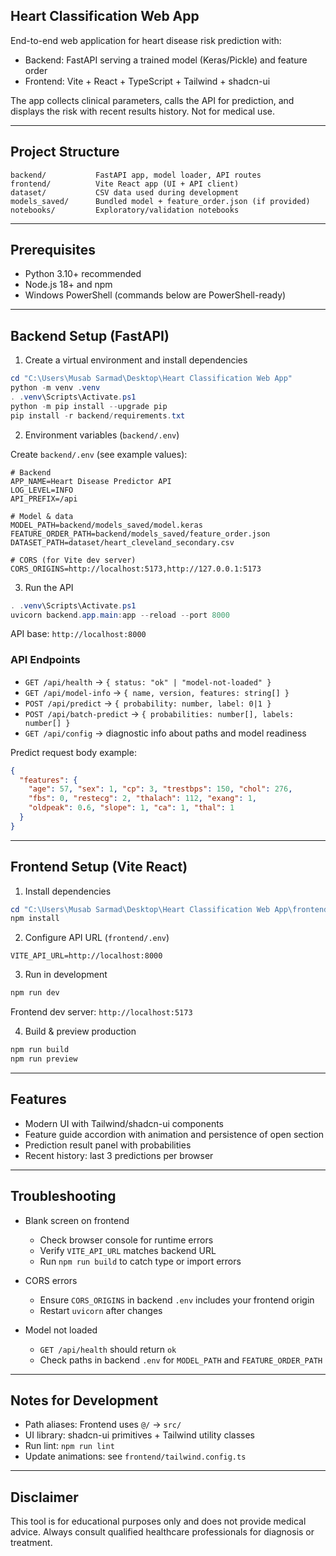 ## Heart Classification Web App

End-to-end web application for heart disease risk prediction with:
- Backend: FastAPI serving a trained model (Keras/Pickle) and feature order
- Frontend: Vite + React + TypeScript + Tailwind + shadcn-ui

The app collects clinical parameters, calls the API for prediction, and displays the risk with recent results history. Not for medical use.

---

## Project Structure

```
backend/           FastAPI app, model loader, API routes
frontend/          Vite React app (UI + API client)
dataset/           CSV data used during development
models_saved/      Bundled model + feature_order.json (if provided)
notebooks/         Exploratory/validation notebooks
```

---

## Prerequisites

- Python 3.10+ recommended
- Node.js 18+ and npm
- Windows PowerShell (commands below are PowerShell-ready)

---

## Backend Setup (FastAPI)

1) Create a virtual environment and install dependencies

```powershell
cd "C:\Users\Musab Sarmad\Desktop\Heart Classification Web App"
python -m venv .venv
. .venv\Scripts\Activate.ps1
python -m pip install --upgrade pip
pip install -r backend/requirements.txt
```

2) Environment variables (`backend/.env`)

Create `backend/.env` (see example values):

```
# Backend
APP_NAME=Heart Disease Predictor API
LOG_LEVEL=INFO
API_PREFIX=/api

# Model & data
MODEL_PATH=backend/models_saved/model.keras
FEATURE_ORDER_PATH=backend/models_saved/feature_order.json
DATASET_PATH=dataset/heart_cleveland_secondary.csv

# CORS (for Vite dev server)
CORS_ORIGINS=http://localhost:5173,http://127.0.0.1:5173
```

3) Run the API

```powershell
. .venv\Scripts\Activate.ps1
uvicorn backend.app.main:app --reload --port 8000
```

API base: `http://localhost:8000`

### API Endpoints

- `GET /api/health` → `{ status: "ok" | "model-not-loaded" }`
- `GET /api/model-info` → `{ name, version, features: string[] }`
- `POST /api/predict` → `{ probability: number, label: 0|1 }`
- `POST /api/batch-predict` → `{ probabilities: number[], labels: number[] }`
- `GET /api/config` → diagnostic info about paths and model readiness

Predict request body example:

```json
{
  "features": {
    "age": 57, "sex": 1, "cp": 3, "trestbps": 150, "chol": 276,
    "fbs": 0, "restecg": 2, "thalach": 112, "exang": 1,
    "oldpeak": 0.6, "slope": 1, "ca": 1, "thal": 1
  }
}
```

---

## Frontend Setup (Vite React)

1) Install dependencies

```powershell
cd "C:\Users\Musab Sarmad\Desktop\Heart Classification Web App\frontend"
npm install
```

2) Configure API URL (`frontend/.env`)

```
VITE_API_URL=http://localhost:8000
```

3) Run in development

```powershell
npm run dev
```

Frontend dev server: `http://localhost:5173`

4) Build & preview production

```powershell
npm run build
npm run preview
```

---

## Features

- Modern UI with Tailwind/shadcn-ui components
- Feature guide accordion with animation and persistence of open section
- Prediction result panel with probabilities
- Recent history: last 3 predictions per browser

---

## Troubleshooting

- Blank screen on frontend
  - Check browser console for runtime errors
  - Verify `VITE_API_URL` matches backend URL
  - Run `npm run build` to catch type or import errors

- CORS errors
  - Ensure `CORS_ORIGINS` in backend `.env` includes your frontend origin
  - Restart `uvicorn` after changes

- Model not loaded
  - `GET /api/health` should return `ok`
  - Check paths in backend `.env` for `MODEL_PATH` and `FEATURE_ORDER_PATH`

---

## Notes for Development

- Path aliases: Frontend uses `@/` → `src/`
- UI library: shadcn-ui primitives + Tailwind utility classes
- Run lint: `npm run lint`
- Update animations: see `frontend/tailwind.config.ts`

---

## Disclaimer

This tool is for educational purposes only and does not provide medical advice. Always consult qualified healthcare professionals for diagnosis or treatment.
